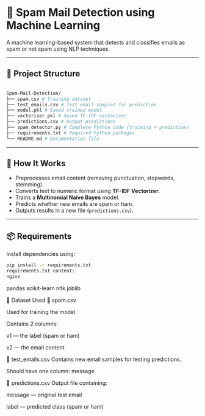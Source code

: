 # 📧 Spam Mail Detection using Machine Learning

A machine learning-based system that detects and classifies emails as spam or not spam using NLP techniques.

---

## 📁 Project Structure

``` bash

Spam-Mail-Detection/
├── spam.csv # Training dataset
├── test_emails.csv # Test email samples for prediction
├── model.pkl # Saved trained model
├── vectorizer.pkl # Saved TF-IDF vectorizer
├── predictions.csv # Output predictions
├── spam_detector.py # Complete Python code (training + prediction)
├── requirements.txt # Required Python packages
└── README.md # Documentation file
```

---

## 🧠 How It Works

- Preprocesses email content (removing punctuation, stopwords, stemming).
- Converts text to numeric format using **TF-IDF Vectorizer**.
- Trains a **Multinomial Naive Bayes** model.
- Predicts whether new emails are spam or ham.
- Outputs results in a new file (`predictions.csv`).

---

## 📦 Requirements

Install dependencies using:

```bash
pip install -r requirements.txt
requirements.txt content:
nginx
```

pandas
scikit-learn
nltk
joblib

🧪 Dataset Used
📄 spam.csv

Used for training the model.

Contains 2 columns:

v1 — the label (spam or ham)

v2 — the email content

📄 test_emails.csv
Contains new email samples for testing predictions.

Should have one column: message

📄 predictions.csv
Output file containing:

message — original test email

label — predicted class (spam or ham)
